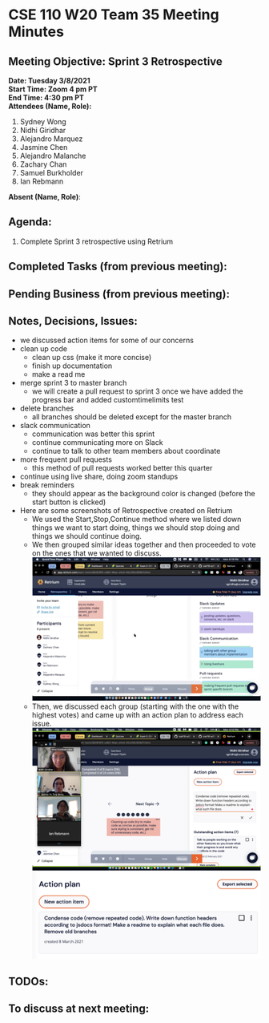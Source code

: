 # CSE 110 W20 Team 35 Meeting Minutes

## Meeting Objective: Sprint 3 Retrospective

**Date: Tuesday 3/8/2021**  
**Start Time: Zoom 4 pm PT**  
**End Time: 4:30 pm PT**  
**Attendees (Name, Role):**  
1. Sydney Wong
2. Nidhi Giridhar
3. Alejandro Marquez
4. Jasmine Chen
5. Alejandro Malanche
6. Zachary Chan
7. Samuel Burkholder
8. Ian Rebmann

**Absent (Name, Role)**:  
   
## Agenda: 
   1. Complete Sprint 3 retrospective using Retrium

## Completed Tasks (from previous meeting):

## Pending Business (from previous meeting):

## Notes, Decisions, Issues: 
  * we discussed action items for some of our concerns
  * clean up code
    * clean up css (make it more concise)
    * finish up documentation
    * make a read me
  * merge sprint 3 to master branch
    * we will create a pull request to sprint 3 once we have added the progress bar and added customtimelimits test
  * delete branches
    * all branches should be deleted except for the master branch
  * slack communication
    * communication was better this sprint
    * continue communicating more on Slack
    * continue to talk to other team members about coordinate
  * more frequent pull requests
    * this method of pull requests worked better this quarter
  * continue using live share, doing zoom standups
  * break reminders
    * they should appear as the background color is changed (before the start button is clicked)
  * Here are some screenshots of Retrospective created on Retrium
    * We used the Start,Stop,Continue method where we listed down things we want to start doing, things we should stop doing and things we should continue doing.
    * We then grouped similar ideas together and then proceeded to vote on the ones that we wanted to discuss. ![Grouping](sprint-3-images/retro2-group.png)
    * Then, we discussed each group (starting with the one with the highest votes) and came up with an action plan to address each issue.  ![Discussion](sprint-3-images/retro2-discussion.png) ![ActionPlan](sprint-3-images/retro2-actionPlan.png)

## TODOs: 

## To discuss at next meeting:





  